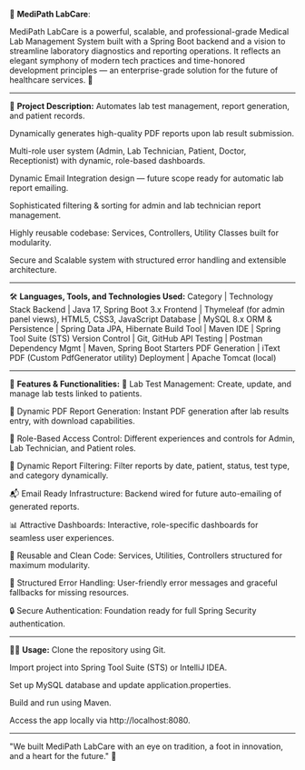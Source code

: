 🏥 **MediPath LabCare**:

MediPath LabCare is a powerful, scalable, and professional-grade Medical Lab Management System built with a Spring Boot backend and a vision to streamline laboratory diagnostics and reporting operations.
It reflects an elegant symphony of modern tech practices and time-honored development principles — an enterprise-grade solution for the future of healthcare services. 🚀



******************************************************

📜  **Project Description:**
Automates lab test management, report generation, and patient records.

Dynamically generates high-quality PDF reports upon lab result submission.

Multi-role user system (Admin, Lab Technician, Patient, Doctor, Receptionist) with dynamic, role-based dashboards.

Dynamic Email Integration design — future scope ready for automatic lab report emailing.

Sophisticated filtering & sorting for admin and lab technician report management.

Highly reusable codebase: Services, Controllers, Utility Classes built for modularity.

Secure and Scalable system with structured error handling and extensible architecture.


***********************************************************************************************


🛠️ **Languages, Tools, and Technologies Used:**
Category | Technology Stack
Backend | Java 17, Spring Boot 3.x
Frontend | Thymeleaf (for admin panel views), HTML5, CSS3, JavaScript
Database | MySQL 8.x
ORM & Persistence | Spring Data JPA, Hibernate
Build Tool | Maven
IDE | Spring Tool Suite (STS)
Version Control | Git, GitHub
API Testing | Postman
Dependency Mgmt | Maven, Spring Boot Starters
PDF Generation | iText PDF (Custom PdfGenerator utility)
Deployment | Apache Tomcat (local)


***********************************************************************************************


🚀 **Features & Functionalities:**
🧪 Lab Test Management:
Create, update, and manage lab tests linked to patients.

📄 Dynamic PDF Report Generation:
Instant PDF generation after lab results entry, with download capabilities.

🔑 Role-Based Access Control:
Different experiences and controls for Admin, Lab Technician, and Patient roles.

🧹 Dynamic Report Filtering:
Filter reports by date, patient, status, test type, and category dynamically.

📬 Email Ready Infrastructure:
Backend wired for future auto-emailing of generated reports.

📊 Attractive Dashboards:
Interactive, role-specific dashboards for seamless user experiences.

🔄 Reusable and Clean Code:
Services, Utilities, Controllers structured for maximum modularity.

🚦 Structured Error Handling:
User-friendly error messages and graceful fallbacks for missing resources.

🔒 Secure Authentication:
Foundation ready for full Spring Security authentication.



***********************************************************************************************


🧑‍💻 **Usage:**
Clone the repository using Git.

Import project into Spring Tool Suite (STS) or IntelliJ IDEA.

Set up MySQL database and update application.properties.

Build and run using Maven.

Access the app locally via http://localhost:8080.


***********************************************************************************************




"We built MediPath LabCare with an eye on tradition, a foot in innovation, and a heart for the future." 🌟








